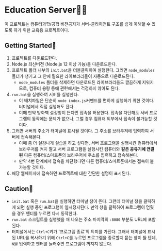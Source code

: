 # Education Server👨‍💻

이 프로젝트는 컴퓨터과학/공학 비전공자가 서버-클라이언트 구조를 쉽게 이해할 수 있도록 하기 위한 교육용 프로젝트이다.

## Getting Started📖

1. 프로젝트를 다운로드한다.
2. Node.js 최신버전 (Node.js 12 이상 가능)을 다운로드한다.
3. 프로젝트 폴더 내부의 `init.bat`을 더블클릭하여 실행한다. 그러면 `node_modules` 폴더가 생기고 그 안에 필요한 라이브러리들이 자동으로 다운로드된다.
   - `node_modules` 폴더를 삭제하면 다운로드된 라이브러리들도 깔끔하게 지워지므로, 컴퓨터 용량 등에 관련해서는 걱정하지 않아도 된다.
4. `run.bat`을 실행하여 서버를 실행한다.
   - 이 배치파일은 단순히 `node index.js`커맨드를 편하게 실행하기 위한 것이다. 터미널에서 직접 실행해도 된다.
   - 이때 만약 방화벽 설정창이 뜬다면 접속을 허용한다. 접속을 차단해도 서버 프로그램의 동작에는 문제가 없으나, 그럴 경우 컴퓨터 외부에서 접속이 불가능할 것이다.
5. 그러면 서버의 주소가 터미널에 표시될 것이다. 그 주소를 브라우저에 입력하여 서버에 접속해본다.
   - 이때 좀 더 실감나게 실습을 하고 싶다면, 서버 프로그램을 실행시킨 컴퓨터에서 브라우저를 켜지 말고 서버 프로그램을 실행시킨 컴퓨터와 **같은 공유기에 연결된** 다른 컴퓨터/스마트폰의 브라우저에 주소를 입력하고 접속해본다.
   - 만약 4번 단계에서 접속을 차단했다면 다른 컴퓨터/스마트폰에서는 접속이 불가능할 것이다.
6. 해당 웹페이지에 접속하면 프로젝트에 대한 간단한 설명이 표시된다.

## Caution🛑

- `init.bat` 혹은 `run.bat`을 실행하면 터미널 창이 뜬다. 그런데 터미널 창을 클릭하게 되면 실행 중인 프로그램이 일시정지된다. 만약 창을 클릭하여 프로그램이 멈췄을 경우 엔터를 누르면 다시 동작한다.
- `run.bat` 스크립트를 실행했을 때 나오는 주소 마지막의 `:8080` 부분도 URL에 포함된다.
- 터미널에서는 `Ctrl+C`키가 '프로그램 종료'의 의미를 가진다. 그래서 터미널에 표시된 URL을 복사하기 위해 `Ctrl+C`를 누르면 프로그램을 종료할지 묻는 창이 뜰 텐데, `N`을 입력하고 엔터를 눌러주면 프로그램이 꺼지지 않는다.
